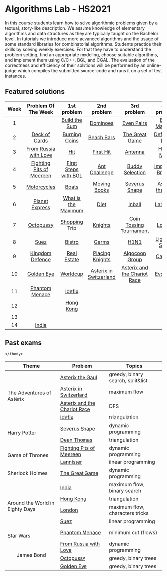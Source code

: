 # Algorithms Lab - HS2021
In this course students learn how to solve algorithmic problems given by a textual, story-like description. We assume knowledge of elementary algorithms and data structures as they are typically taught on the Bachelor level. In tutorials we introduce more advanced algorithms and the usage of some standard libraries for combinatorial algorithms. Students practice their skills by solving weekly exercises. For that they have to understand the problem setting, find an appropriate modeling, choose suitable algorithms, and implement them using C/C++, BGL, and CGAL. The evaluation of the correctness and efficiency of their solutions will be performed by an online-judge which compiles the submitted source-code and runs it on a set of test instances.

## Featured solutions

| Week  |  Problem Of The Week  |  1st problem  |  2nd problem  |  3rd problem  |  4th problem  |
|:-----:|:---------------------:|:-------------:|:-------------:|:-------------:|:-------------:|
| 1     ||[Build the Sum](./problems/build-sum/)|[Dominoes](./problems/dominoes/)|[Even Pairs](./problems/even-pairs/)|[Even Matrices](./problems/even-matrices/)|
| 2     |[Deck of Cards](./problems/deck-cards/)|[Burning Coins](./problems/burning-coins)|[Beach Bars](./problems/beach-bars/)|[The Great Game](./problems/great-game/)|[Defensive Line](./problems/defensive-line/)|
| 3     |[From Russia with Love](./problems/from-russia/)|[Hit](./problems/hit/)|[First Hit](./problems/first-hit/)|[Antenna](./problems/antenna/)|[Hiking Maps](./problems/hiking-maps/)|
| 4     |[Fighting Pits of Meereen](./problems/fighting-pits-meereen/)|[First Steps with BGL](./problems/first-steps-bgl/)|[Ant Challenge](./problems/ant-challenge/)|[Buddy Selection](./problems/buddy-selection/)|[Important Bridges](./problems/important-bridges/)|
| 5 |[Motorcycles](./problems/motorcycles)|[Boats](./problems/boats/)|[Moving Books](./problems/moving-books/)|[Severus Snape](./problems/severus-snape/)|[Asterix the Gaul](./problems/asterix-the-gaul/)|
| 6 |[Planet Express](./problems/planet-express/)|[What is the Maximum](./problems/what-is-the-maximum/)|[Diet](./problems/diet/)|[Inball](./problems/inball/)|[Lannister](./problems/lannister/)|
| 7 |[Octopussy](./problems/octopussy)|[Shopping Trip](./problems/shopping-trip/)|[Knights](./problems/knights/)|[Coin Tossing Tournament](./problems/coin-tossing-tournament/)|[London](./problems/london/)|
| 8 |[Suez](./problems/suez/)|[Bistro](./problems/bistro/)|[Germs](./problems/germs/)|[H1N1](./problems/h1n1/)|[Light the Stage](./problems/light-the-stage/)|
| 9 |[Kingdom Defence](./problems/kingdom-defence/)|[Real Estate](./problems/real-estate/)|[Placing Knights](./problems/placing-knights)|[Algocoon Group](./problems/algocoon-group/)|[Canteen](./problems/canteen/)|
| 10 |[Golden Eye](./problems/golden-eye/)|[Worldcup](./problems/worldcup/)|[Asterix in Switzerland](./problems/asterix-in-switzerland/)|[Asterix and the Chariot Race](./problems/asterix-and-the-chariot-race/)|[Evolution](./problems/evolution/)|
| 11 |[Phantom Menace](./problems/phantom-menace/)|[Idefix](./problems/idefix/)| | | |
| 12 | |[Hong Kong](./problems/hong-kong/)| | | |
| 13 | | | | | |
| 14 | [India](./problems/india/)| | | | |

## Past exams
<table>
    <thead>
        <tr>
            <th>Theme</th>
            <th>Problem</th>
            <th>Topics</th>
        </tr>
    </thead>
    <tbody>
        <tr>
          <td rowspan=4> The Adventures of Astérix </td>
          <td> <a href="./problems/asterix-the-gaul/"> Asterix the Gaul </a> </td>
          <td> greedy, binary search, split&list </td>
        </tr>
        <tr>
          <td> <a href="./problems/asterix-in-switzerland/"> Asterix in Switzerland </a> </td>
          <td> maximum flow </td>
        </tr>
        <tr>
          <td> <a href="./problems/asterix-and-the-chariot-race/"> Asterix and the Chariot Race </a> </td>
          <td> DFS </td>
        </tr>
        <tr>
          <td> <a href="./problems/idefix/"> Idefix </a> </td>
          <td> triangulation </td>
        </tr>
        <tr>
          <td rowspan=2> Harry Potter </td>
          <td> <a href="./problems/severus-snape/"> Severus Snape </a> </td>
          <td> dynamic programming </td>
        </tr>
        <tr>
          <td> <a href="./problems/hong-kong/"> Dean Thomas </a> </td>
          <td> triangulation </td>
        </tr>
        <tr>
          <td rowspan=2> Game of Thrones</td>
          <td> <a href="./problems/fighting-pits-meereen/"> Fighting Pits of Meereen </a> </td>
          <td> dynamic programming </td>
        </tr>
          <tr>
          <td> <a href="./problems/lannister/"> Lannister </a> </td>
          <td> linear programming </td>
        </tr>
        <tr>
          <td rowspan=1> Sherlock Holmes</td>
          <td> <a href="./problems/great-game/"> The Great Game </a> </td>
          <td> dynamic programming </td>
        </tr>
        <tr>
          <td rowspan=4> <br>Around the World in Eighty Days</br> </td>
          <td> <a href="./problems/india/"> India </a> </td>
          <td> maximum flow, binary search </td>
        </tr>
        <tr>
          <td> <a href="./problems/hong-kong/"> Hong Kong </a> </td>
          <td> triangulation </td>
        </tr>
        <tr>
          <td> <a href="./problems/london/"> London </a> </td>
          <td> maximum flow, characters tricks </td>
        </tr>
        <tr>
          <td> <a href="./problems/suez/"> Suez </a> </td>
          <td> linear programming </td>
        </tr>
        <tr>
          <td rowspan=1> <br>Star Wars</br> </td>
          <td> <a href="./problems/phantom-menace/"> Phantom Menace </a> </td>
          <td> minimum cut (flows)</td>
        </tr>
        <tr>
          <td rowspan=3> <center>James Bond</center> </td>
          <td> <a href="./problems/from-russia/"> From Russia with Love </a> </td>
          <td> dynamic programming </td>
        </tr>
        <tr>
          <td> <a href="./problems/octopussy/"> Octopussy </a> </td>
          <td> greedy, binary trees </td>
        </tr>
        <tr>
          <td> <a href="./problems/golden-eye/"> Golden Eye </a> </td>
          <td> greedy, binary trees </td>
        </tr>

    </tbody>
</table>








